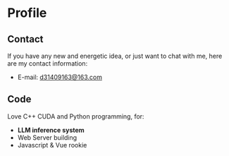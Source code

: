 # Profile
## Contact
If you have any new and energetic idea, or just want to chat with me, here are my contact information:
- E-mail: d31409163@163.com

## Code
Love C++ CUDA and Python programming, for:

+ **LLM inference system**
+ Web Server building
+ Javascript & Vue rookie
